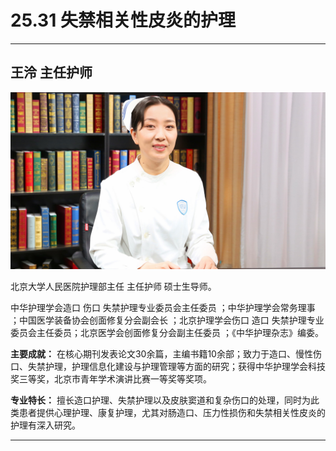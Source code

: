 # 25.31 失禁相关性皮炎的护理

---

## 王泠 主任护师

![1684661078010](image/c25_031/1684661078010.png)

北京大学人民医院护理部主任 主任护师 硕士生导师。

中华护理学会造口 伤口 失禁护理专业委员会主任委员 ；中华护理学会常务理事 ；中国医学装备协会创面修复分会副会长 ；北京护理学会伤口 造口 失禁护理专业委员会主任委员；北京医学会创面修复分会副主任委员 ；《中华护理杂志》编委。

**主要成就：** 在核心期刊发表论文30余篇，主编书籍10余部；致力于造口、慢性伤口、失禁护理，护理信息化建设与护理管理等方面的研究；获得中华护理学会科技奖三等奖，北京市青年学术演讲比赛一等奖等奖项。

**专业特长：** 擅长造口护理、失禁护理以及皮肤窦道和复杂伤口的处理，同时为此类患者提供心理护理、康复护理，尤其对肠造口、压力性损伤和失禁相关性皮炎的护理有深入研究。

---

